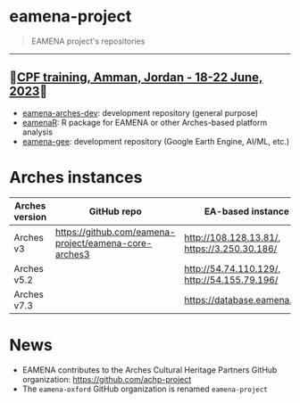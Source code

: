 # eamena-project
> EAMENA project's repositories

---
🚦[CPF training, Amman, Jordan - 18-22 June, 2023](https://github.com/eamena-project/eamena-arches-dev/tree/main/training#users--database-managers--sys-admins-training)🚦
---

* [eamena-arches-dev](https://github.com/eamena-project/eamena-arches-dev): development repository (general purpose)
* [eamenaR](https://github.com/eamena-project/eamenaR): R package for EAMENA or other Arches-based platform analysis
* [eamena-gee](https://github.com/eamena-project/eamena-gee): development repository (Google Earth Engine, AI/ML, etc.) 

# Arches instances

| Arches version | GitHub repo | EA-based instance |
|----------------|-------------|-------------------|
| Arches v3      |  https://github.com/eamena-project/eamena-core-arches3           |        http://108.128.13.81/, https://3.250.30.186/           |
| Arches v5.2      |           |        http://54.74.110.129/, http://54.155.79.196/           |
| Arches v7.3      |           |        https://database.eamena.org/         |

# News

* EAMENA contributes to the Arches Cultural Heritage Partners GitHub organization: https://github.com/achp-project
* The `eamena-oxford` GitHub organization is renamed `eamena-project`
